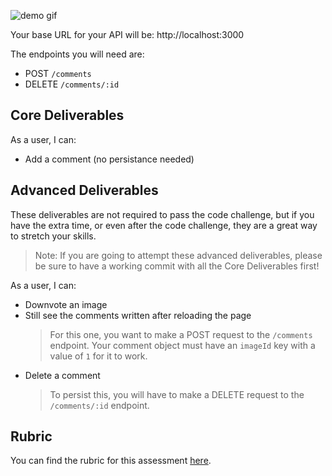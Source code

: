 <!-- # Flatagram

Today you'll be building an app for viewing, liking, and commenting on a single picture. You will be using a local API and building out the frontend for our app, Flatagram.

## Demo

Use this gif as an example of how the app should work. -->

![demo gif](assets/demo.gif)

<!-- ## Setup

- Fork and clone this repository
- Run `json-server --watch db.json --routes routes.json` to get the backend started
- Open the `index.html` file on your browser -->

<!-- ## Endpoints -->

Your base URL for your API will be: http://localhost:3000

The endpoints you will need are:

<!-- - GET `/images/1` -->
<!-- - PATCH `/images/1` -->
- POST `/comments`
- DELETE `/comments/:id`

## Core Deliverables

As a user, I can:

<!-- - See the image received from the server, including its title, likes and comments when the page loads -->

<!-- - Click on the heart icon to increase image likes, and still see them when I reload the page -->

- Add a comment (no persistance needed)

## Advanced Deliverables

These deliverables are not required to pass the code challenge, but if you have the extra time, or even after the code challenge, they are a great way to stretch your skills.

> Note: If you are going to attempt these advanced deliverables, please be sure to have a working commit with all the Core Deliverables first!

As a user, I can:

- Downvote an image
- Still see the comments written after reloading the page
  > For this one, you want to make a POST request to the `/comments` endpoint.
  > Your comment object must have an `imageId` key with a value of `1` for it to work.
- Delete a comment
  > To persist this, you will have to make a DELETE request to the `/comments/:id` endpoint.

## Rubric

You can find the rubric for this assessment [here](https://github.com/learn-co-curriculum/se-rubrics/blob/master/module-3.md).

<!--  -->